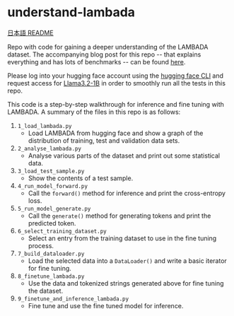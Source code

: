 # understand-lambada

[日本語 README](README-ja.md)

Repo with code for gaining a deeper understanding of the LAMBADA dataset. The accompanying blog post for this repo -- that explains everything and has lots of benchmarks -- can be found [here](https://open.substack.com/pub/v0dro/p/understanding-long-context-information?r=9vifl&utm_campaign=post&utm_medium=web&showWelcomeOnShare=true).

Please log into your hugging face account using the [hugging face CLI](https://huggingface.co/docs/huggingface_hub/en/guides/cli) and request access for [Llama3.2-1B](https://huggingface.co/meta-llama/Llama-3.2-1B) in order to smoothly run all the tests in this repo.

This code is a step-by-step walkthrough for inference and fine tuning with LAMBADA. A summary of the files in this repo is as follows:
1. `1_load_lambada.py`
    - Load LAMBADA from hugging face and show a graph of the distribution of training, test and validation data sets.
2. `2_analyse_lambada.py`
    - Analyse various parts of the dataset and print out some statistical data.
3. `3_load_test_sample.py`
    - Show the contents of a test sample.
4. `4_run_model_forward.py`
    - Call the `forward()` method for inference and print the cross-entropy loss.
5. `5_run_model_generate.py`
    - Call the `generate()` method for generating tokens and print the predicted token.
6. `6_select_training_dataset.py`
    - Select an entry from the training dataset to use in the fine tuning process.
7. `7_build_dataloader.py`
    - Load the selected data into a `DataLoader()` and write a basic iterator for fine tuning.
8. `8_finetune_lambada.py`
    - Use the data and tokenized strings generated above for fine tuning the dataset.
9. `9_finetune_and_inference_lambada.py`
    - Fine tune and use the fine tuned model for inference.